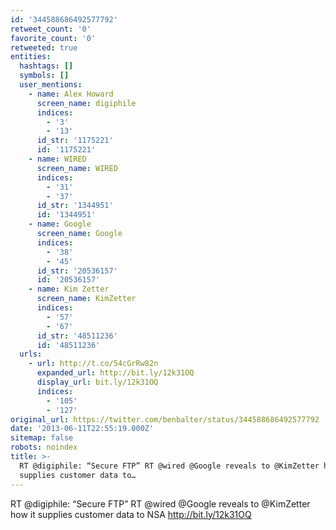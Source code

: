 ```yaml
---
id: '344588686492577792'
retweet_count: '0'
favorite_count: '0'
retweeted: true
entities:
  hashtags: []
  symbols: []
  user_mentions:
    - name: Alex Howard
      screen_name: digiphile
      indices:
        - '3'
        - '13'
      id_str: '1175221'
      id: '1175221'
    - name: WIRED
      screen_name: WIRED
      indices:
        - '31'
        - '37'
      id_str: '1344951'
      id: '1344951'
    - name: Google
      screen_name: Google
      indices:
        - '38'
        - '45'
      id_str: '20536157'
      id: '20536157'
    - name: Kim Zetter
      screen_name: KimZetter
      indices:
        - '57'
        - '67'
      id_str: '48511236'
      id: '48511236'
  urls:
    - url: http://t.co/54cGrRw82n
      expanded_url: http://bit.ly/12k31OQ
      display_url: bit.ly/12k31OQ
      indices:
        - '105'
        - '127'
original_url: https://twitter.com/benbalter/status/344588686492577792
date: '2013-06-11T22:55:19.000Z'
sitemap: false
robots: noindex
title: >-
  RT @digiphile: “Secure FTP” RT @wired @Google reveals to @KimZetter how it
  supplies customer data to…
---
```


RT @digiphile: “Secure FTP” RT @wired @Google reveals to @KimZetter how it supplies customer data to NSA http://bit.ly/12k31OQ
